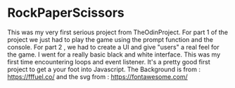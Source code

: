 # RockPaperScissors
This was my very first serious project from TheOdinProject. For part 1 of the project we just had to play the game using the prompt function and the console.
For part 2 , we had to create a UI and give "users" a real feel for the game. I went for a really basic black and white interface. This was my first time encountering loops and event listener. It's a pretty good first project to get a your foot into Javascript.
The Background is from : https://fffuel.co/ and the svg from : https://fontawesome.com/
